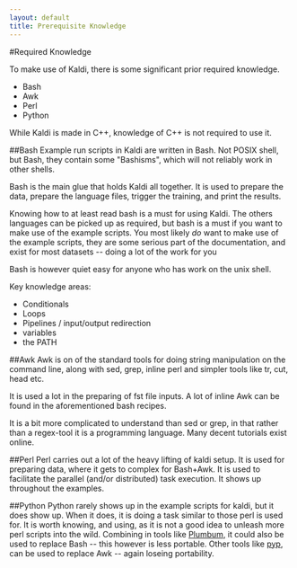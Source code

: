 ```yaml
---
layout: default
title: Prerequisite Knowledge
---
```


#Required Knowledge

To make use of Kaldi, there is some significant prior required knowledge.

 - Bash
 - Awk
 - Perl
 - Python

While Kaldi is made in C++, knowledge of C++ is not required to use it.

##Bash
Example run scripts in Kaldi are written in Bash.
Not POSIX shell, but Bash, they contain some "Bashisms", which will not reliably work in other shells.

Bash is the main glue that holds Kaldi all together.
It is used to prepare the data,
prepare the language files,
trigger the training,
and print the results.

Knowing how to at least read bash is a must for using Kaldi.
The others languages can be picked up as required, but bash is a must if you want to make use of the example scripts.
You most likely *do* want to make use of the example scripts, they are some serious part of the documentation, and exist for most datasets -- doing a lot of the work for you

Bash is however quiet easy for anyone who has work on the unix shell.

Key knowledge areas:

 - Conditionals
 - Loops
 - Pipelines / input/output redirection
 - variables
 - the PATH

##Awk
Awk is on of the standard tools for doing string manipulation on the command line,
along with sed, grep, inline perl and simpler tools like tr, cut, head etc.

It is used a lot in the preparing of fst file inputs. A lot of inline Awk can be found in the aforementioned bash recipes.

It is a bit more complicated to understand than sed or grep, in that rather than a regex-tool it is a programming language.
Many decent tutorials exist online.

##Perl
Perl carries out a lot of the heavy lifting of kaldi setup.
It is used for preparing data, where it gets to complex for Bash+Awk.
It is used to facilitate the parallel (and/or distributed) task execution.
It shows up throughout the examples.

##Python
Python rarely shows up in the example scripts for kaldi, but it does show up.
When it does, it is doing a task similar to those perl is used for.
It is worth knowing, and using, as it is not a good idea to unleash more perl scripts into the wild.
Combining in tools like [Plumbum](https://pypi.python.org/pypi/plumbum), it could also be used to replace Bash -- this however is less portable.
Other tools like [pyp](http://code.google.com/p/pyp/), can be used to replace Awk -- again loseing portability.

